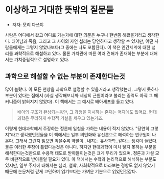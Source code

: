 # 이상하고 거대한 뜻밖의 질문들
- 저자: 모리 다쓰야

사람은 어디에서 왔고 어디로 가는가에 대한 의문은 누구나 한번쯤 해봤을거라고 생각한다.  태어남과 죽음, 그리고 그 사이의 자연 섭리는 당연하다고 생각할 수 있지만, 어떤 사람들에게는 그렇지 않았나보다(그 중에는 나도 포함된다). 이 책은 인간세계에 대한 섭리를 과학적으로 해설하고 있다. 물론 가치관에 따른 여러 견해가 존재하는 부분에 대해서는 가치중립적으로 설명하고 있다.

##  과학으로 해설할 수 없는 부분이 존재한다는것

많이 놀랐다. 이 모든 현상을 과학으로 설명할 수 있을거라고 생각했는데, 그렇지 못하나 부분이 있다는 점에서 (사실 생각해보니까 세상의 근원이라고 불리는 중력도 아직 그 매커니즘이 밝혀지지 않았다).  이 책에서는 그 예시로 배아세포를 들고 있다. 

> 배아의 구조가 완성되는동안, 그 과정을 지시하는 존재는 어디에도 없어요. 현대과학은 무리하게 수학적 가설을 세우고 있는거죠.

이렇게 현대과학에서 주장하는 정론에 일침을 가하는 내용이 적지 않았다. "당연히 그렇지"라고 생각했던것들을 이 책에서는 일부 의인화와 유신론으로 해석하는 연구원이 나온다. 그래서 그런지 읽으면 익을수록 약팔이.. 내지는 유사과학..같다는 생각이 들었다. 물론 이러한 주장이 틀렸다는것은 아니다. 하지만 현대과학이 미처 닿지 못하는 부분을 해석한다는것만으로 수용적 태도로 받아들이는것은 크게 무리가 있으며, 정론과 가설 모두 비판적으로 받아들일 필요가 있다. 이 책에서는 수학과 논리적으로 해석하는 부분도 있지만, 일부 주제에 대해서는 심리, 철학, 사회학적으로 바라보는 경향도 없지 않았기 때문에 논문처럼 깊게 고민하며 읽기보다는 가벼운 기분으로 읽었던것같다.
<!--stackedit_data:
eyJoaXN0b3J5IjpbMTMzMDU1NjI4Niw5OTI3ODUzNTAsNTUwMD
UyOTUzLDU5NjcxMjY5MSwxMjk2MjM3MjI1LDIwNzc3NTgwNDYs
LTM2MDMwNDYyOCwtMjAxNzg5MDM1NSwxNjI4NzIwMDA4LC0yMz
E4NDg1NzgsNzQxNjg1ODA3XX0=
-->